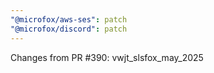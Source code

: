 ```yaml
---
"@microfox/aws-ses": patch
"@microfox/discord": patch
---
```


Changes from PR #390: vwjt_slsfox_may_2025
